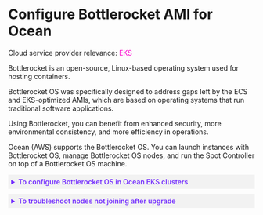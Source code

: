 <meta name="robots" content="noindex">

# Configure Bottlerocket AMI for Ocean

Cloud service provider relevance: <font color="#FC01CC">EKS</font>

Bottlerocket is an open-source, Linux-based operating system used for hosting containers.

Bottlerocket OS was specifically designed to address gaps left by the ECS and EKS-optimized AMIs, which are based on operating systems that run traditional software applications.

Using Bottlerocket, you can benefit from enhanced security, more environmental consistency, and more efficiency in operations.

Ocean (AWS) supports the Bottlerocket OS. You can launch instances with Bottlerocket OS, manage Bottlerocket OS nodes, and run the Spot Controller on top of a Bottlerocket OS machine.

<details style="background:#f2f2f2; padding:6px; margin:10px 0px 0px 0px">
   <summary markdown="span" style="color:#7632FE; font-weight:600">To configure Bottlerocket OS in Ocean EKS clusters</summary>
 
   <div style="padding-left:16px">

1. You need the latest Bottlerocket AMI ID for your EKS cluster version and region. You can retrieve the AMI ID with the AWS CLI or the AWS Management Console. 

    * Run this command via AWS CLI (Replace 1.26 with your EKS cluster version and region code with your EKS region):

      `aws ssm get-parameter –name /aws/service/bottlerocket/aws-k8s-1.26/x86_64/latest/image_id –region region-code –query “Parameter.Value” –output text`

2. User Data script: Bottlerocket OS uses a TOML-formatted configuration file as User Data. This includes the configuration of the EKS cluster.  

   * Run this command to generate the configuration file with the relevant cluster config, including the API endpoint and base64-encoded certificate authority. Replace the region code with your EKS region and cluster name with your EKS cluster name. The user-data.toml file will contain the User Data script.
    
     `eksctl get cluster –region region-code –name cluster-name -o json \ | jq –raw-output ‘.[] | “[settings.kubernetes]\napi-server = \”” + .Endpoint + “\”\ncluster-certificate =\”” + .CertificateAuthority.Data + “\”\ncluster-name = \”cluster-name\””‘ > user-data.toml`

3. On your required virtual node groups:

    1. Insert Bottlerocket AMI ID.
    2. Copy the user-data.toml file content and paste into the userData field in the Spot API.
  
   <br> 

    <img width="856" src="https://github.com/user-attachments/assets/1a485578-e36c-4fdf-8d92-c75119c499e3" />


   </div>
</details>

<details style="background:#f2f2f2; padding:6px; margin:10px 0px 0px 0px">
   <summary markdown="span" style="color:#7632FE; font-weight:600">To troubleshoot nodes not joining after upgrade</summary>
 
   <div style="padding-left:16px">


If you configured Bottlerocket AMI correctly but nodes are still not joining the cluster, you might need to update the aws-auth ConfigMap.
 <br> 
1. Run this command to edit the ConfigMap:

`kubectl edit configmap aws-auth -n kube-system -o yaml > aws-auth.yaml`

2. Add the required permissions for the new node IAM role:

   * ⁠groups:
     - system:bootstrappers
     - system:nodes
     
     `rolearn: arn:aws:iam::YOUR-AWS-ACCOUNT-ID:role/YOUR-NODE-IAM-ROLE
  username: system:node:`

3. Save changes and apply the updated ConfigMap:

   `kubectl apply -f aws-auth.yaml`

4. Verify that the nodes have joined.

   `kubectl get nodes`
 
Refer to this [Spot blog](https://spot.io/blog/run-container-optimized-eks-clusters-with-ocean-and-bottlerocket-os/) for reference and further information:

 </div>
</details>





